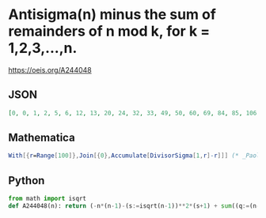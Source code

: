 # Antisigma\(n\) minus the sum of remainders of n mod k, for k \= 1,2,3,\.\.\.,n\.
https://oeis.org/A244048
## JSON
```JSON
[0, 0, 1, 2, 5, 6, 12, 13, 20, 24, 32, 33, 49, 50, 60, 69, 84, 85, 106, 107, 129, 140, 154, 155, 191, 197, 213, 226, 254, 255, 297, 298, 329, 344, 364, 377, 432, 433, 455, 472, 522, 523, 577, 578, 618, 651, 677, 678, 754, 762, 805, 826]
```
## Mathematica
```Mathematica
With[{r=Range[100]},Join[{0},Accumulate[DivisorSigma[1,r]-r]]] (* _Paolo Xausa_, Oct 16 2023 *)
```
## Python
```Python
from math import isqrt
def A244048(n): return (-n*(n-1)-(s:=isqrt(n-1))**2*(s+1) + sum((q:=(n-1)//k)*((k<<1)+q+1) for k in range(1,s+1)))>>1 # _Chai Wah Wu_, Oct 22 2023
```

